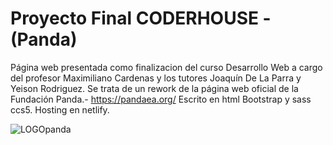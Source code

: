 
# Proyecto Final CODERHOUSE - (Panda)

Página web presentada como finalizacion del curso Desarrollo Web a cargo del profesor Maximiliano Cardenas y los tutores Joaquín De La Parra y Yeison Rodriguez. 
Se trata de un rework de la página web oficial de la Fundación Panda.- https://pandaea.org/
Escrito en html Bootstrap y sass ccs5.
Hosting en netlify.



![LOGOpanda](https://github.com/Ema-Perdomo/PFPerdomo/assets/139782269/7e2a1995-cb21-4a04-9bf0-f5ecd4db9fca)

